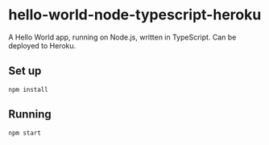 # hello-world-node-typescript-heroku

A Hello World app, running on Node.js, written in TypeScript. Can be deployed to Heroku.

## Set up

`npm install`

## Running

`npm start`
